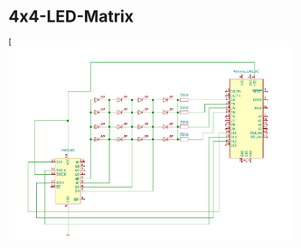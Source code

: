 # 4x4-LED-Matrix



[![alt text](https://github.com/karlduggan/4x4-LED-Matrix/blob/main/schematic/4x4%20Led%20Matrix%20schematic.png)
